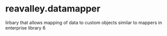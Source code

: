 # reavalley.datamapper
lirbary that allows mapping of data to custom objects similar to mappers in enterprise library 6
